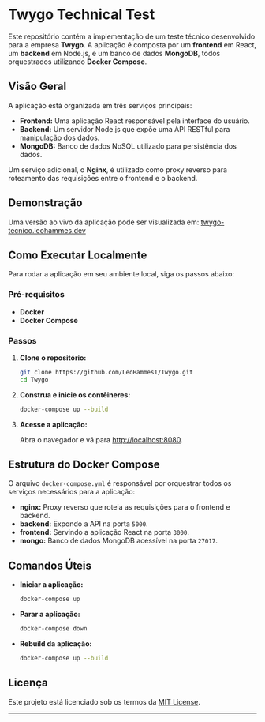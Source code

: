 # Twygo Technical Test

Este repositório contém a implementação de um teste técnico desenvolvido para a empresa **Twygo**. A aplicação é composta por um **frontend** em React, um **backend** em Node.js, e um banco de dados **MongoDB**, todos orquestrados utilizando **Docker Compose**.

## Visão Geral

A aplicação está organizada em três serviços principais:

- **Frontend:** Uma aplicação React responsável pela interface do usuário.
- **Backend:** Um servidor Node.js que expõe uma API RESTful para manipulação dos dados.
- **MongoDB:** Banco de dados NoSQL utilizado para persistência dos dados.

Um serviço adicional, o **Nginx**, é utilizado como proxy reverso para roteamento das requisições entre o frontend e o backend.

## Demonstração

Uma versão ao vivo da aplicação pode ser visualizada em: [twygo-tecnico.leohammes.dev](https://twygo-tecnico.leohammes.dev)

## Como Executar Localmente

Para rodar a aplicação em seu ambiente local, siga os passos abaixo:

### Pré-requisitos

- **Docker**
- **Docker Compose**

### Passos

1. **Clone o repositório:**

   ```bash
   git clone https://github.com/LeoHammes1/Twygo.git
   cd Twygo
   ```

2. **Construa e inicie os contêineres:**

   ```bash
   docker-compose up --build
   ```

3. **Acesse a aplicação:**

   Abra o navegador e vá para [http://localhost:8080](http://localhost:8080).

## Estrutura do Docker Compose

O arquivo `docker-compose.yml` é responsável por orquestrar todos os serviços necessários para a aplicação:

- **nginx:** Proxy reverso que roteia as requisições para o frontend e backend.
- **backend:** Expondo a API na porta `5000`.
- **frontend:** Servindo a aplicação React na porta `3000`.
- **mongo:** Banco de dados MongoDB acessível na porta `27017`.

## Comandos Úteis

- **Iniciar a aplicação:** 

  ```bash
  docker-compose up
  ```

- **Parar a aplicação:** 

  ```bash
  docker-compose down
  ```

- **Rebuild da aplicação:** 

  ```bash
  docker-compose up --build
  ```

## Licença

Este projeto está licenciado sob os termos da [MIT License](./LICENSE).

---
